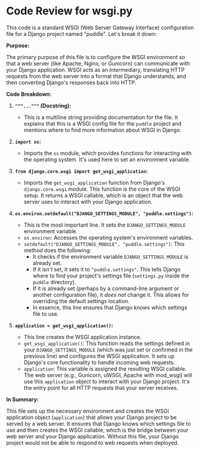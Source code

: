 # Code Review for wsgi.py

This code is a standard WSGI (Web Server Gateway Interface) configuration file for a Django project named "puddle". Let's break it down:

**Purpose:**

The primary purpose of this file is to configure the WSGI environment so that a web server (like Apache, Nginx, or Gunicorn) can communicate with your Django application. WSGI acts as an intermediary, translating HTTP requests from the web server into a format that Django understands, and then converting Django's responses back into HTTP.

**Code Breakdown:**

1. **`"""..."""` (Docstring):**
   - This is a multiline string providing documentation for the file. It explains that this is a WSGI config file for the `puddle` project and mentions where to find more information about WSGI in Django.

2. **`import os`:**
   - Imports the `os` module, which provides functions for interacting with the operating system. It's used here to set an environment variable.

3. **`from django.core.wsgi import get_wsgi_application`:**
   - Imports the `get_wsgi_application` function from Django's `django.core.wsgi` module.  This function is the core of the WSGI setup. It returns a WSGI callable, which is an object that the web server uses to interact with your Django application.

4. **`os.environ.setdefault("DJANGO_SETTINGS_MODULE", "puddle.settings")`:**
   - This is the most important line. It sets the `DJANGO_SETTINGS_MODULE` environment variable.
   - `os.environ`:  Accesses the operating system's environment variables.
   - `setdefault("DJANGO_SETTINGS_MODULE", "puddle.settings")`: This method does the following:
     - It checks if the environment variable `DJANGO_SETTINGS_MODULE` is already set.
     - If it *isn't* set, it sets it to `"puddle.settings"`. This tells Django where to find your project's settings file (`settings.py` inside the `puddle` directory).
     - If it *is* already set (perhaps by a command-line argument or another configuration file), it *does not* change it.  This allows for overriding the default settings location.
     - In essence, this line ensures that Django knows which settings file to use.

5. **`application = get_wsgi_application()`:**
   - This line creates the WSGI application instance.
   - `get_wsgi_application()`:  This function reads the settings defined in your `DJANGO_SETTINGS_MODULE` (which was just set or confirmed in the previous line) and configures the WSGI application.  It sets up Django's core functionality to handle incoming web requests.
   - `application`: This variable is assigned the resulting WSGI callable.  The web server (e.g., Gunicorn, uWSGI, Apache with mod_wsgi) will use this `application` object to interact with your Django project.  It's the entry point for all HTTP requests that your server receives.

**In Summary:**

This file sets up the necessary environment and creates the WSGI application object (`application`) that allows your Django project to be served by a web server. It ensures that Django knows which settings file to use and then creates the WSGI callable, which is the bridge between your web server and your Django application.  Without this file, your Django project would not be able to respond to web requests when deployed.
